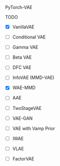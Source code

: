PyTorch-VAE

TODO
- [x] VanillaVAE
- [ ] Conditional VAE
- [ ] Gamma VAE
- [ ] Beta VAE
- [ ] DFC VAE
- [ ] InfoVAE (MMD-VAE)
- [x] WAE-MMD
- [ ] AAE
- [ ] TwoStageVAE
- [ ] VAE-GAN
- [ ] VAE with Vamp Prior
- [ ] IWAE
- [ ] VLAE
- [ ] FactorVAE

